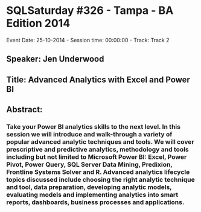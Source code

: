# SQLSaturday #326 - Tampa - BA Edition 2014
Event Date: 25-10-2014 - Session time: 00:00:00 - Track: Track 2
## Speaker: Jen Underwood
## Title: Advanced Analytics with Excel and Power BI
## Abstract:
### Take your Power BI analytics skills to the next level. In this session we will introduce and walk-through a variety of popular advanced analytic techniques and tools. We will cover prescriptive and predictive analytics, methodology and tools including but not limited to Microsoft Power BI: Excel, Power Pivot, Power Query, SQL Server Data Mining, Predixion, Frontline Systems Solver and R. Advanced analytics lifecycle topics discussed include choosing the right analytic technique and tool, data preparation, developing analytic models, evaluating models and implementing analytics into smart reports, dashboards, business processes and applications.
